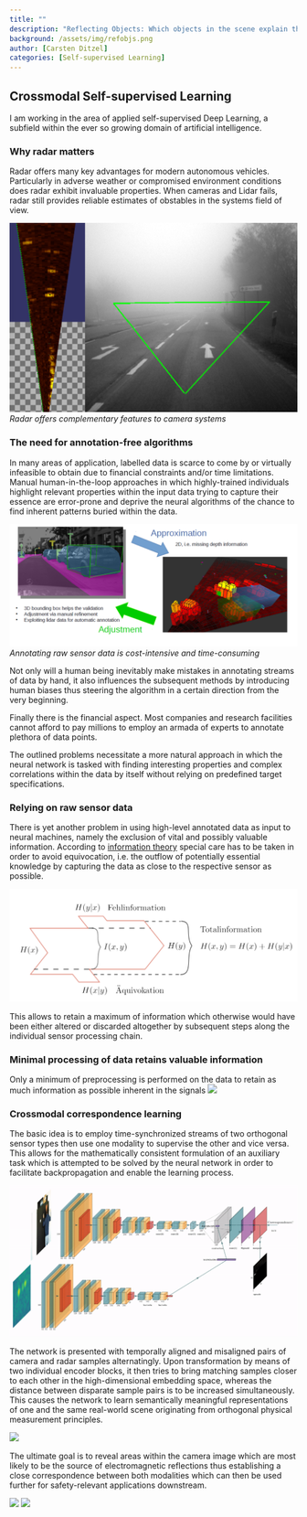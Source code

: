 ```yaml
---
title: ""
description: "Reflecting Objects: Which objects in the scene explain the radio frequency spectrum?"
background: /assets/img/refobjs.png
author: [Carsten Ditzel]
categories: [Self-supervised Learning]
---
```



## Crossmodal Self-supervised Learning
I am working in the area of applied self-supervised Deep Learning, a subfield within the
ever so growing domain of artificial intelligence.

### Why radar matters
Radar offers many key advantages for modern autonomous vehicles. Particularly in adverse weather or compromised environment conditions does radar exhibit invaluable properties. When cameras and Lidar fails, radar still provides reliable estimates of obstables in the systems field of view.

![](/assets/img/fov.png)
*Radar offers complementary features to camera systems*


### The need for annotation-free algorithms
In many areas of application, labelled data is scarce to come by or virtually
infeasible to obtain due to financial constraints and/or time
limitations. Manual human-in-the-loop approaches in which highly-trained
individuals highlight relevant properties within the input data trying to
capture their essence are error-prone and deprive the neural algorithms of the
chance to find inherent patterns buried within the data.

![](/assets/img/boundingbox.png)
*Annotating raw sensor data is cost-intensive and time-consuming*

Not only will a human being inevitably make mistakes in annotating streams of
data by hand, it also influences the subsequent methods by
 introducing human
biases thus steering the algorithm in a certain direction from the very beginning.

Finally there is the financial aspect. Most companies and research facilities
cannot afford to pay millions to employ an armada of experts to annotate
plethora of data points.

The outlined problems necessitate a more natural approach in which the neural
network is tasked with finding interesting properties and complex correlations
within the data by itself without relying on predefined target specifications.

### Relying on raw sensor data
There is yet another problem in using high-level annotated data as input to
neural machines, namely the exclusion of vital and possibly valuable
information. According to [information
theory](https://en.wikipedia.org/wiki/Information_theory) special care has to be
taken in order to avoid equivocation, i.e. the outflow of potentially essential
knowledge by capturing the data as close to the respective sensor as
possible.

![](/assets/img/equi.png)

This allows to retain a maximum of information which otherwise would
have been either altered or discarded altogether by subsequent steps along the
individual sensor processing chain.

### Minimal processing of data retains valuable information
Only a minimum of preprocessing is performed on the data to retain as much information as possible inherent in the signals
![](/assets/img/data_repr.gif )

### Crossmodal correspondence learning
The basic idea is to employ time-synchronized streams of two orthogonal sensor
types then use one modality to supervise the other and vice versa. This allows
for the mathematically consistent formulation of an auxiliary task which is
attempted to be solved by the neural network in order to facilitate
backpropagation and enable the learning process.

![](/assets/img/architecture.gif)

The network is presented with temporally aligned and misaligned pairs of camera
and radar samples alternatingly. Upon transformation by means of two individual
encoder blocks, it then tries to bring matching samples closer
to each other in the high-dimensional embedding space, whereas the distance
between disparate sample pairs is to be increased simultaneously. This causes
the network to learn semantically meaningful representations of one and the same
real-world scene originating from orthogonal physical measurement principles.

![](/assets/img/local_outside.png)

The ultimate goal is to reveal areas within the camera image which are most
likely to be the source of electromagnetic reflections thus establishing a close
correspondence between both modalities which can then be used further for
safety-relevant applications downstream.

![](/assets/img/res1.gif)
![](/assets/img/res2.gif)
